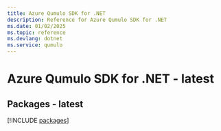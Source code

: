 ```yaml
---
title: Azure Qumulo SDK for .NET
description: Reference for Azure Qumulo SDK for .NET
ms.date: 01/02/2025
ms.topic: reference
ms.devlang: dotnet
ms.service: qumulo
---
```

# Azure Qumulo SDK for .NET - latest
## Packages - latest
[!INCLUDE [packages](qumulo-index.md)]